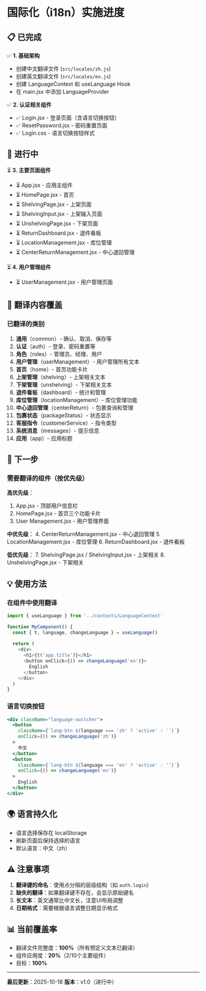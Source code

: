 # 国际化（i18n）实施进度

## 📋 已完成

✅ **1. 基础架构**
- 创建中文翻译文件 (`src/locales/zh.js`)
- 创建英文翻译文件 (`src/locales/en.js`)
- 创建 LanguageContext 和 useLanguage Hook
- 在 main.jsx 中添加 LanguageProvider

✅ **2. 认证相关组件**
- ✅ Login.jsx - 登录页面（含语言切换按钮）
- ✅ ResetPassword.jsx - 密码重置页面
- ✅ Login.css - 语言切换按钮样式

## 🔄 进行中

⏳ **3. 主要页面组件**
- ⏳ App.jsx - 应用主组件
- ⏳ HomePage.jsx - 首页
- ⏳ ShelvingPage.jsx - 上架页面
- ⏳ ShelvingInput.jsx - 上架输入页面
- ⏳ UnshelvingPage.jsx - 下架页面
- ⏳ ReturnDashboard.jsx - 退件看板
- ⏳ LocationManagement.jsx - 库位管理
- ⏳ CenterReturnManagement.jsx - 中心退回管理

⏳ **4. 用户管理组件**
- ⏳ UserManagement.jsx - 用户管理页面

## 📝 翻译内容覆盖

### 已翻译的类别
1. **通用**（common）- 确认、取消、保存等
2. **认证**（auth）- 登录、密码重置等
3. **角色**（roles）- 管理员、经理、用户
4. **用户管理**（userManagement）- 用户管理所有文本
5. **首页**（home）- 首页功能卡片
6. **上架管理**（shelving）- 上架相关文本
7. **下架管理**（unshelving）- 下架相关文本
8. **退件看板**（dashboard）- 统计和管理
9. **库位管理**（locationManagement）- 库位管理功能
10. **中心退回管理**（centerReturn）- 包裹查询和管理
11. **包裹状态**（packageStatus）- 状态显示
12. **客服指令**（customerService）- 指令类型
13. **系统消息**（messages）- 提示信息
14. **应用**（app）- 应用标题

## 🎯 下一步

### 需要翻译的组件（按优先级）

**高优先级**：
1. App.jsx - 顶部用户信息栏
2. HomePage.jsx - 首页三个功能卡片
3. User Management.jsx - 用户管理界面

**中优先级**：
4. CenterReturnManagement.jsx - 中心退回管理
5. LocationManagement.jsx - 库位管理
6. ReturnDashboard.jsx - 退件看板

**低优先级**：
7. ShelvingPage.jsx / ShelvingInput.jsx - 上架相关
8. UnshelvingPage.jsx - 下架相关

## 💡 使用方法

### 在组件中使用翻译

```javascript
import { useLanguage } from '../contexts/LanguageContext'

function MyComponent() {
  const { t, language, changeLanguage } = useLanguage()
  
  return (
    <div>
      <h1>{t('app.title')}</h1>
      <button onClick={() => changeLanguage('en')}>
        English
      </button>
    </div>
  )
}
```

### 语言切换按钮

```jsx
<div className="language-switcher">
  <button
    className={`lang-btn ${language === 'zh' ? 'active' : ''}`}
    onClick={() => changeLanguage('zh')}
  >
    中文
  </button>
  <button
    className={`lang-btn ${language === 'en' ? 'active' : ''}`}
    onClick={() => changeLanguage('en')}
  >
    English
  </button>
</div>
```

## 🌍 语言持久化

- 语言选择保存在 localStorage
- 刷新页面后保持选择的语言
- 默认语言：中文（zh）

## ⚠️ 注意事项

1. **翻译键的命名**：使用点分隔的层级结构（如 `auth.login`）
2. **缺失的翻译**：如果翻译键不存在，会显示原始键名
3. **长文本**：英文通常比中文长，注意UI布局调整
4. **日期格式**：需要根据语言调整日期显示格式

## 📊 当前覆盖率

- 翻译文件完整度：**100%**（所有预定义文本已翻译）
- 组件应用度：**20%**（2/10个主要组件）
- 目标：**100%**

---

**最后更新**：2025-10-18
**版本**：v1.0（进行中）

